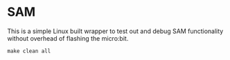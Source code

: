 # SAM

This is a simple Linux built wrapper to test out and debug SAM functionality without overhead of flashing the micro:bit.

```
make clean all
```
